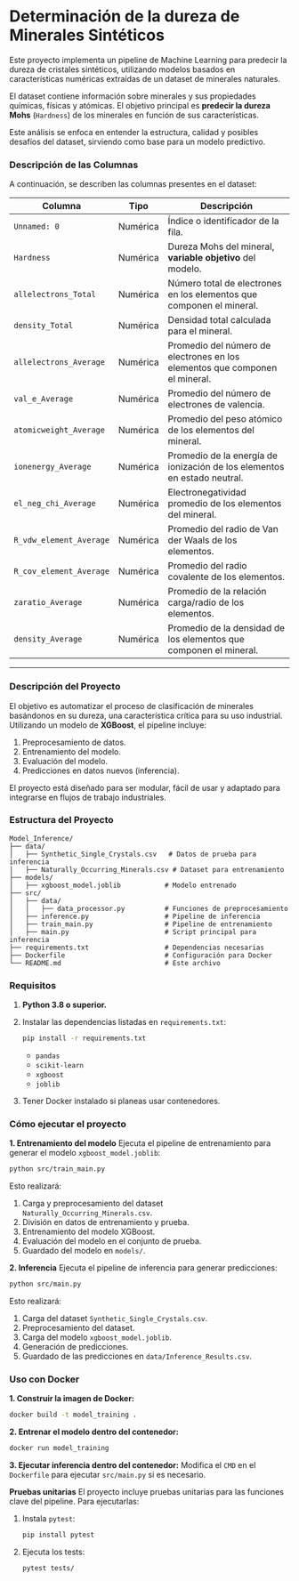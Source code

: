 # **Determinación de la dureza de Minerales Sintéticos**

Este proyecto implementa un pipeline de Machine Learning para predecir la dureza de cristales sintéticos, utilizando modelos basados en características numéricas extraídas de un dataset de minerales naturales.

El dataset contiene información sobre minerales y sus propiedades químicas, físicas y atómicas. 
El objetivo principal es **predecir la dureza Mohs** (`Hardness`) de los minerales en función de sus características. 

Este análisis se enfoca en entender la estructura, calidad y posibles desafíos del dataset, sirviendo como base para un modelo predictivo.

### **Descripción de las Columnas**

A continuación, se describen las columnas presentes en el dataset:

| Columna                     | Tipo         | Descripción                                                                                     |
|-----------------------------|--------------|-------------------------------------------------------------------------------------------------|
| `Unnamed: 0`               | Numérica     | Índice o identificador de la fila.                                                             |
| `Hardness`                 | Numérica     | Dureza Mohs del mineral, **variable objetivo** del modelo.                                     |
| `allelectrons_Total`       | Numérica     | Número total de electrones en los elementos que componen el mineral.                          |
| `density_Total`            | Numérica     | Densidad total calculada para el mineral.                                                      |
| `allelectrons_Average`     | Numérica     | Promedio del número de electrones en los elementos que componen el mineral.                   |
| `val_e_Average`            | Numérica     | Promedio del número de electrones de valencia.                                                 |
| `atomicweight_Average`     | Numérica     | Promedio del peso atómico de los elementos del mineral.                                        |
| `ionenergy_Average`        | Numérica     | Promedio de la energía de ionización de los elementos en estado neutral.                       |
| `el_neg_chi_Average`       | Numérica     | Electronegatividad promedio de los elementos del mineral.                                      |
| `R_vdw_element_Average`    | Numérica     | Promedio del radio de Van der Waals de los elementos.                                          |
| `R_cov_element_Average`    | Numérica     | Promedio del radio covalente de los elementos.                                                 |
| `zaratio_Average`          | Numérica     | Promedio de la relación carga/radio de los elementos.                                          |
| `density_Average`          | Numérica     | Promedio de la densidad de los elementos que componen el mineral.                              |
---

### **Descripción del Proyecto**

El objetivo es automatizar el proceso de clasificación de minerales basándonos en su dureza, una característica crítica para su uso industrial. Utilizando un modelo de **XGBoost**, el pipeline incluye:
1. Preprocesamiento de datos.
2. Entrenamiento del modelo.
3. Evaluación del modelo.
4. Predicciones en datos nuevos (inferencia).

El proyecto está diseñado para ser modular, fácil de usar y adaptado para integrarse en flujos de trabajo industriales.

### **Estructura del Proyecto**
```
Model_Inference/
├── data/
│   ├── Synthetic_Single_Crystals.csv   # Datos de prueba para inferencia
│   ├── Naturally_Occurring_Minerals.csv # Dataset para entrenamiento
├── models/
│   ├── xgboost_model.joblib           # Modelo entrenado
├── src/
│   ├── data/
│   │   ├── data_processor.py          # Funciones de preprocesamiento
│   ├── inference.py                   # Pipeline de inferencia
│   ├── train_main.py                  # Pipeline de entrenamiento
│   ├── main.py                        # Script principal para inferencia
├── requirements.txt                   # Dependencias necesarias
├── Dockerfile                         # Configuración para Docker
└── README.md                          # Este archivo
```

### **Requisitos**
1. **Python 3.8 o superior.**
2. Instalar las dependencias listadas en `requirements.txt`:
   ```bash
   pip install -r requirements.txt
   ```
   - `pandas`
   - `scikit-learn`
   - `xgboost`
   - `joblib`

3. Tener Docker instalado si planeas usar contenedores.

### **Cómo ejecutar el proyecto**

**1. Entrenamiento del modelo**
Ejecuta el pipeline de entrenamiento para generar el modelo `xgboost_model.joblib`:
```bash
python src/train_main.py
```

Esto realizará:
1. Carga y preprocesamiento del dataset `Naturally_Occurring_Minerals.csv`.
2. División en datos de entrenamiento y prueba.
3. Entrenamiento del modelo XGBoost.
4. Evaluación del modelo en el conjunto de prueba.
5. Guardado del modelo en `models/`.

**2. Inferencia**
Ejecuta el pipeline de inferencia para generar predicciones:
```bash
python src/main.py
```

Esto realizará:
1. Carga del dataset `Synthetic_Single_Crystals.csv`.
2. Preprocesamiento del dataset.
3. Carga del modelo `xgboost_model.joblib`.
4. Generación de predicciones.
5. Guardado de las predicciones en `data/Inference_Results.csv`.

### **Uso con Docker**
**1. Construir la imagen de Docker:**
```bash
docker build -t model_training .
```

**2. Entrenar el modelo dentro del contenedor:**
```bash
docker run model_training
```

**3. Ejecutar inferencia dentro del contenedor:**
Modifica el `CMD` en el `Dockerfile` para ejecutar `src/main.py` si es necesario.

**Pruebas unitarias**
El proyecto incluye pruebas unitarias para las funciones clave del pipeline. Para ejecutarlas:
1. Instala `pytest`:
   ```bash
   pip install pytest
   ```
2. Ejecuta los tests:
   ```bash
   pytest tests/
   ```
